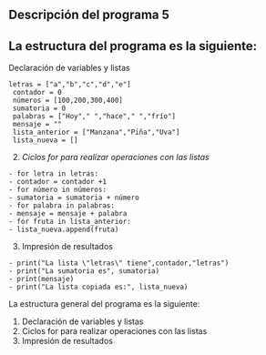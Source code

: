 ## Descripción del programa 5
## La estructura del programa es la siguiente:

Declaración de variables y listas
 ```
 letras = ["a","b","c","d","e"]
  contador = 0
  números = [100,200,300,400]
  sumatoria = 0
  palabras = ["Hoy"," ","hace"," ","frío"]
  mensaje = ""
  lista_anterior = ["Manzana","Piña","Uva"]
  lista_nueva = []
  ```
2. *Ciclos for para realizar operaciones con las listas*
 ```
- for letra in letras:
- contador = contador +1
- for número in números:
- sumatoria = sumatoria + número
- for palabra in palabras:
- mensaje = mensaje + palabra
- for fruta in lista_anterior:
- lista_nueva.append(fruta)
 ```
3. Impresión de resultados
```
- print("La lista \"letras\" tiene",contador,"letras")
- print("La sumatoria es", sumatoria)
- print(mensaje)
- print("La lista copiada es:", lista_nueva)
 ```

 La estructura general del programa es la siguiente:

1. Declaración de variables y listas
2. Ciclos for para realizar operaciones con las listas
3. Impresión de resultados



